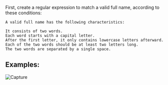 First, create a regular expression to match a valid full name, according to these conditions:

	A valid full name has the following characteristics:
  
    It consists of two words.
    Each word starts with a capital letter.
    After the first letter, it only contains lowercase letters afterward.
  	Each of the two words should be at least two letters long.
  	The two words are separated by a single space.

## Examples:

![Capture](https://user-images.githubusercontent.com/45227327/204631507-cdd34547-6bb4-41f5-9d5c-3a6561ae3552.PNG)
